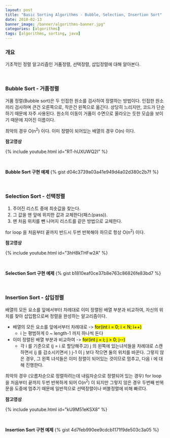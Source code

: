 ```yaml
---
layout: post
title: "Basic Sorting Algorithms - Bubble, Selection, Insertion Sort"
date: 2018-02-13
banner_image: /banner/algorithms-banner.jpg"
categories: [algorithms]
tags: [algorithms, sorting, java]
---
```


### 개요
기초적인 정렬 알고리즘인 거품정렬, 선택정렬, 삽입정렬에 대해 알아본다. 
<!--more-->


<br/>

### Bubble Sort - 거품정렬
거품 정렬(Bubble sort)은 두 인접한 원소를 검사하여 정렬하는 방법이다. 인접한 원소끼리 검사하며 큰건 오른쪽으로, 작은건 왼쪽으로 옮긴다. 
상당히 느리지만, 코드가 단순하기 때문에 자주 사용된다. 원소의 이동이 거품이 수면으로 올라오는 듯한 모습을 보이기 때문에 지어진 이름이다.

최악의 경우 O(n<sup>2</sup>) 이다. 이미 정렬이 되어있는 배열의 경우 O(n) 이다.

**참고영상**

{% include youtube.html id="RT-hUXUWQ2I" %}


<br/>

**Bubble Sort 구현 예제**
{% gist d04c3739a03a41e949d4a02d380c2b7f %}

<br/>





### Selection Sort - 선택정렬
1. 주어진 리스트 중에 최솟값을 찾는다.
2. 그 값을 맨 앞에 위치한 값과 교체한다(패스(pass)).
3. 맨 처음 위치를 뺀 나머지 리스트를 같은 방법으로 교체한다.

for loop 을 처음부터 끝까지 반드시 두번 반복해야 하므로 항상 O(n<sup>2</sup>) 이다.

**참고영상**

{% include youtube.html id="3hH8kTHFw2A" %}


<br/>

**Selection Sort 구현 예제**
{% gist b1810eaf0ce37b8e763c86826fe83bd7 %}



<br/>

### Insertion Sort - 삽입정렬
배열의 모든 요소를 앞에서부터 차례대로 이미 정렬된 배열 부분과 비교하여, 자신의 위치를 찾아 삽입함으로써 정렬을 완성하는 알고리즘이다.
* 배열의 모든 요소를 앞에서부터 차례대로 -> <mark>for(int i = 0; i < N; i++)</mark>
    * i 는 평범하게 0 ~ length-1 까지 하나씩 돈다
* 이미 정렬된 배열 부분과 비교하여 -> <mark>for(int j = i; j > 0; j--)</mark>
    * 각 i 를 기준으로 (j = i 로 할당해주고) j 의 왼쪽에 있는녀석들을 차례대로 스캔하면서 (j 를 감소시키면서 ) j-1 이 j 보다 작으면 둘의 위치를 바꾼다. 그렇지 않은 경우, 그 왼쪽 녀석들은 이미 정렬이 되어있는 것이므로 멈추고, 다음 i 에 대해 진행한다.

최악의 경우 (오름차순으로 정렬하려는데 내림차순으로 정렬되어 있는 경우) for loop 을 처음부터 끝까지 두번 반복하게 되어 O(n<sup>2</sup>) 이 되지만 그렇지 않은 경우 두번째 반복문을 도중에 멈추기 때문에 일반적으로 선택정렬이나 버블정렬에 비해 빠르다.

**참고영상**

{% include youtube.html id="kU9M51eKSX8" %}

<br/>

**Insertion Sort 구현 예제**
{% gist 4d7feb990ee9cdcb1171f9de503c3a05 %}

<br/>